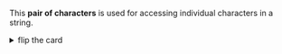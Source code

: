 This **pair of characters** is used for accessing individual characters in a
string.

<details>
<summary>flip the card</summary>
<br>

# `[ ]`

- _singular_: square bracket
- _plural_: square brackets
- `[`: _opening_ square bracket
- `]`: _closing_ closing square bracket

```js
'use strict';

let threeLetters = 'abc';

let first = threeLetters[0];
let second = threeLetters[1];
let third = threeLetters[2];

console.log(first, second, third);
```

</details>
